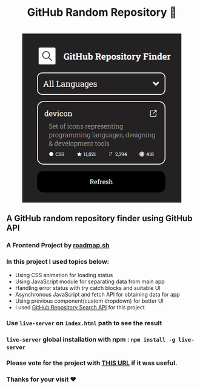 <h1 align="center"> GitHub Random Repository 🎲<h1>
<p align="center">
<img align="center" width="420px" src="./img/banner.png" alt="Banner Image">
</p>

## A GitHub random repository finder using GitHub API

### A Frontend Project by [roadmap.sh](https://roadmap.sh/frontend/projects)

### In this project I used topics below:

-   Using CSS animation for loading status
-   Using JavaScript module for separating data from main app
-   Handling error status with try catch blocks and suitable UI
-   Asynchronous JavaScript and fetch API for obtaining data for app
-   Using previous component(custom dropdown) for better UI
-   I used [GitHub Repository Search API](https://docs.github.com/en/rest/reference/search#search-repositories) for this project

### Use `live-server` on `index.html` path to see the result

### `live-server` global installation with npm : `npm install -g live-server`

### Please vote for the project with [THIS URL]() if it was useful.

### Thanks for your visit ❤️
